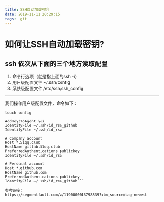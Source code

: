 ```yaml
---
title: SSH自动加载密钥
date: 2019-11-11 20:29:15
tags:  git
---
```


# 如何让SSH自动加载密钥?
## ssh 依次从下面的三个地方读取配置

1. 命令行选项（就是指上面的ssh -i）
2. 用户级配置文件 ~/.ssh/config
3. 系统级配置文件 /etc/ssh/ssh_config

---

我们操作用户级配置文件，命令如下：
```
touch config

AddKeysToAgent yes
IdentityFile ~/.ssh/id_rsa_github
IdentityFile ~/.ssh/id_rsa 

# Company account
Host *.51qq.club
HostName gitlab.51qq.club
PreferredAuthentications publickey
IdentityFile ~/.ssh/id_rsa

# Personal account
Host *.github.com
HostName github.com
PreferredAuthentications publickey
IdentityFile ~/.ssh/id_rsa_github```

参考链接：
https://segmentfault.com/a/1190000013798839?utm_source=tag-newest



